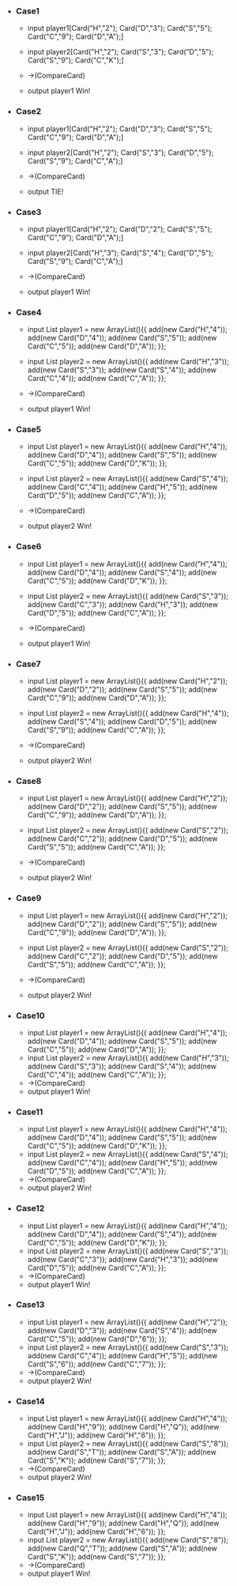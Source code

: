 - ### Case1
  - input player1[Card("H","2");
                Card("D","3");
                Card("S","5");
                Card("C","9");
                Card("D","A");]
                
  - input player2[Card("H","2");
                Card("S","3");
                Card("D","5");
                Card("S","9");
                Card("C","K");]
  - ->(CompareCard) 

  - output player1 Win!
  
- ### Case2
  - input player1[Card("H","2");
                Card("D","3");
                Card("S","5");
                Card("C","9");
                Card("D","A");]
                
  - input player2[Card("H","2");
                Card("S","3");
                Card("D","5");
                Card("S","9");
                Card("C","A");]
  - ->(CompareCard) 

  - output TIE!
 - ### Case3
   - input player1[Card("H","2");
                  Card("D","2");
                  Card("S","5");
                  Card("C","9");
                  Card("D","A");]
                  
    - input player2[Card("H","3");
                  Card("S","4");
                  Card("D","5");
                  Card("S","9");
                  Card("C","A");]
    - ->(CompareCard) 
  
    - output player1 Win!
  - ### Case4
      - input  List<Card> player1 = new ArrayList<Card>(){{
                    add(new Card("H","4"));
                    add(new Card("D","4"));
                    add(new Card("S","5"));
                    add(new Card("C","5"));
                    add(new Card("D","A"));
                  }};
                     
       -  input List<Card> player2 = new ArrayList<Card>(){{
               add(new Card("H","3"));
               add(new Card("S","3"));
               add(new Card("S","4"));
               add(new Card("C","4"));
               add(new Card("C","A"));
             }};

       - ->(CompareCard) 
     
       - output player1 Win!  
 - ### Case5
    - input List<Card> player1 = new ArrayList<Card>(){{
                         add(new Card("H","4"));
                         add(new Card("D","4"));
                         add(new Card("S","5"));
                         add(new Card("C","5"));
                         add(new Card("D","K"));
                       }};
                   
     - input  List<Card> player2 = new ArrayList<Card>(){{
                   add(new Card("S","4"));
                   add(new Card("C","4"));
                   add(new Card("H","5"));
                   add(new Card("D","5"));
                   add(new Card("C","A"));
                 }};
     - ->(CompareCard) 
   
     - output player2 Win!
  - ### Case6
      - input List<Card> player1 = new ArrayList<Card>(){{
                   add(new Card("H","4"));
                   add(new Card("D","4"));
                   add(new Card("S","4"));
                   add(new Card("C","5"));
                   add(new Card("D","K"));
                 }};
                     
       - input   List<Card> player2 = new ArrayList<Card>(){{
                      add(new Card("S","3"));
                      add(new Card("C","3"));
                      add(new Card("H","3"));
                      add(new Card("D","5"));
                      add(new Card("C","A"));
                    }};

       - ->(CompareCard) 
     
       - output player1 Win!
  - ### Case7
       - input List<Card> player1 = new ArrayList<Card>(){{
                      add(new Card("H","2"));
                      add(new Card("D","2"));
                      add(new Card("S","5"));
                      add(new Card("C","9"));
                      add(new Card("D","A"));
                    }};
       - input List<Card> player2 = new ArrayList<Card>(){{
                         add(new Card("H","4"));
                         add(new Card("S","4"));
                         add(new Card("D","5"));
                         add(new Card("S","9"));
                         add(new Card("C","A"));
                       }};
  
       - ->(CompareCard) 
       
       - output player2 Win!
  - ### Case8
       - input List<Card> player1 = new ArrayList<Card>(){{
                    add(new Card("H","2"));
                    add(new Card("D","2"));
                    add(new Card("S","5"));
                    add(new Card("C","9"));
                    add(new Card("D","A"));
                  }};
       - input List<Card> player2 = new ArrayList<Card>(){{
                     add(new Card("S","2"));
                     add(new Card("C","2"));
                     add(new Card("D","5"));
                     add(new Card("S","5"));
                     add(new Card("C","A"));
                   }};
       - ->(CompareCard) 
         
       - output player2 Win!
   - ### Case9
       - input List<Card> player1 = new ArrayList<Card>(){{
                      add(new Card("H","2"));
                      add(new Card("D","2"));
                      add(new Card("S","5"));
                      add(new Card("C","9"));
                      add(new Card("D","A"));
                    }};
      - input List<Card> player2 = new ArrayList<Card>(){{
                       add(new Card("S","2"));
                       add(new Card("C","2"));
                       add(new Card("D","5"));
                       add(new Card("S","5"));
                       add(new Card("C","A"));
                     }};
      - ->(CompareCard) 
           
      - output player2 Win!    
   - ### Case10
       - input  List<Card> player1 = new ArrayList<Card>(){{
                     add(new Card("H","4"));
                     add(new Card("D","4"));
                     add(new Card("S","5"));
                     add(new Card("C","5"));
                     add(new Card("D","A"));
                   }};
       - input List<Card> player2 = new ArrayList<Card>(){{
                     add(new Card("H","3"));
                     add(new Card("S","3"));
                     add(new Card("S","4"));
                     add(new Card("C","4"));
                     add(new Card("C","A"));
                   }};
       - ->(CompareCard)  
       - output player1 Win!  
  - ### Case11
      - input   List<Card> player1 = new ArrayList<Card>(){{
                      add(new Card("H","4"));
                      add(new Card("D","4"));
                      add(new Card("S","5"));
                      add(new Card("C","5"));
                      add(new Card("D","K"));
                    }};
      - input  List<Card> player2 = new ArrayList<Card>(){{
                      add(new Card("S","4"));
                      add(new Card("C","4"));
                      add(new Card("H","5"));
                      add(new Card("D","5"));
                      add(new Card("C","A"));
                    }};
      - ->(CompareCard)  
      - output player2 Win!
  - ### Case12
       - input   List<Card> player1 = new ArrayList<Card>(){{
                         add(new Card("H","4"));
                         add(new Card("D","4"));
                         add(new Card("S","4"));
                         add(new Card("C","5"));
                         add(new Card("D","K"));
                       }};
       - input   List<Card> player2 = new ArrayList<Card>(){{
                         add(new Card("S","3"));
                         add(new Card("C","3"));
                         add(new Card("H","3"));
                         add(new Card("D","5"));
                         add(new Card("C","A"));
                       }};
       - ->(CompareCard)  
       - output player1 Win! 
  - ### Case13
      - input  List<Card> player1 = new ArrayList<Card>(){{
                          add(new Card("H","2"));
                          add(new Card("D","3"));
                          add(new Card("S","4"));
                          add(new Card("C","5"));
                          add(new Card("D","6"));
                        }};
      - input  List<Card> player2 = new ArrayList<Card>(){{
                            add(new Card("S","3"));
                            add(new Card("C","4"));
                            add(new Card("H","5"));
                            add(new Card("S","6"));
                            add(new Card("C","7"));
                          }};
      - ->(CompareCard)  
      - output player2 Win!                     
 - ### Case14
      - input  List<Card> player1 = new ArrayList<Card>(){{
                      add(new Card("H","4"));
                      add(new Card("H","9"));
                      add(new Card("H","Q"));
                      add(new Card("H","J"));
                      add(new Card("H","6"));
                    }};
      - input   List<Card> player2 = new ArrayList<Card>(){{
                      add(new Card("S","8"));
                      add(new Card("S","T"));
                      add(new Card("S","A"));
                      add(new Card("S","K"));
                      add(new Card("S","7"));
                    }};
      - ->(CompareCard)  
      - output player2 Win!
 - ### Case15
      - input   List<Card> player1 = new ArrayList<Card>(){{
                        add(new Card("H","4"));
                        add(new Card("H","9"));
                        add(new Card("H","Q"));
                        add(new Card("H","J"));
                        add(new Card("H","6"));
                      }};
      - input   List<Card> player2 = new ArrayList<Card>(){{
                         add(new Card("S","8"));
                         add(new Card("Q","T"));
                         add(new Card("S","A"));
                         add(new Card("S","K"));
                         add(new Card("S","7"));
                       }};
      - ->(CompareCard)  
      - output player1 Win!       